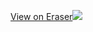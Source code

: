 [View on Eraser![](https://app.eraser.io/workspace/In1ZsqXNsjiuHj7VDZL0/preview?elements=rFEJt2aMvKV2O4meec-ERA&type=embed)](https://app.eraser.io/workspace/In1ZsqXNsjiuHj7VDZL0?elements=rFEJt2aMvKV2O4meec-ERA)